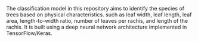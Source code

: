 The classification model in this repository aims to identify the species of trees based on physical characteristics.
such as leaf width, leaf length, leaf area, length-to-width ratio, number of leaves per rachis, and length of the rachis.
It is built using a deep neural network architecture implemented in TensorFlow/Keras.
